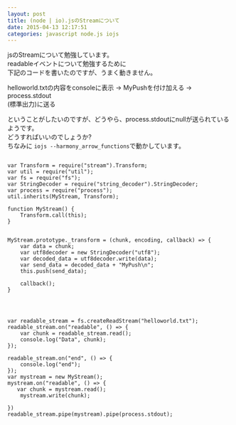 ```yaml
---
layout: post
title: (node | io).jsのStreamについて
date: 2015-04-13 12:17:51
categories: javascript node.js iojs
---
```

<p>jsのStreamについて勉強しています。<br>
readableイベントについて勉強するために<br>
下記のコードを書いたのですが、うまく動きません。</p>

<p>helloworld.txtの内容をconsoleに表示 -> MyPushを付け加える -> process.stdout<br>
(標準出力)に送る</p>

<p>ということがしたいのですが、どうやら、process.stdoutにnullが送られているようです。<br>
どうすればいいのでしょうか?<br>
ちなみに <code>iojs --harmony_arrow_functions</code>で動かしています。</p>

<pre>
<code>
var Transform = require("stream").Transform;
var util = require("util");
var fs = require("fs");
var StringDecoder = require("string_decoder").StringDecoder;
var process = require("process");
util.inherits(MyStream, Transform);

function MyStream() {
    Transform.call(this);
}


MyStream.prototype._transform = (chunk, encoding, callback) => {
    var data = chunk;
    var utf8decoder = new StringDecoder("utf8");
    var decoded_data = utf8decoder.write(data);
    var send_data = decoded_data + "MyPush\n";
    this.push(send_data);

    callback();
}




var readable_stream = fs.createReadStream("helloworld.txt");
readable_stream.on("readable", () => {
    var chunk = readable_stream.read();
    console.log("Data", chunk);
});

readable_stream.on("end", () => {
    console.log("end");
});
var mystream = new MyStream();
mystream.on("readable", () => {
   var chunk = mystream.read();
    mystream.write(chunk);

})
readable_stream.pipe(mystream).pipe(process.stdout);

</code>
</pre>
